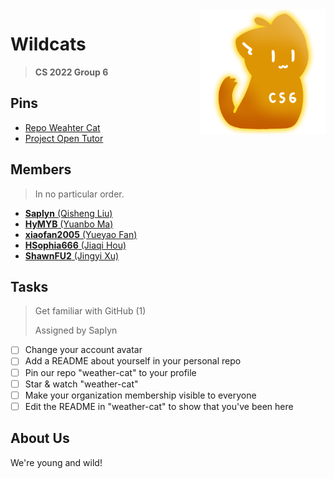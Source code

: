 <img src="https://github.com/CS-2022-Group-6/weahter-cat/raw/main/assets/CS6_Icon.png" align=right />

# Wildcats 

> **CS 2022 Group 6**

## Pins

- [Repo Weahter Cat](https://github.com/CS-2022-Group-6/weahter-cat)
- [Project Open Tutor](https://github.com/Saplyn/open-tutor)

## Members

> In no particular order.

- [**Saplyn** (Qisheng Liu)](https://github.com/Saplyn)
- [**HyMYB** (Yuanbo Ma)](https://github.com/HyMYB)
- [**xiaofan2005** (Yueyao Fan)](https://github.com/xiaofan2005)
- [**HSophia666** (Jiaqi Hou)](https://github.com/HSophia666)
- [**ShawnFU2** (Jingyi Xu)](https://github.com/ShawnFU2)

## Tasks

> Get familiar with GitHub (1)
>
> Assigned by Saplyn

- [ ] Change your account avatar
- [ ] Add a README about yourself in your personal repo
- [ ] Pin our repo "weather-cat" to your profile
- [ ] Star & watch "weather-cat"
- [ ] Make your organization membership visible to everyone
- [ ] Edit the README in "weather-cat" to show that you've been here

## About Us

We're young and wild!
